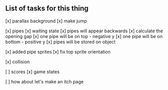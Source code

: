 ## List of tasks for this thing

[x] parallax background
[x] make jump

[x] pipes
[x] waiting state
[x] pipes will appear backwards
[x] calculate the opening gap
[x] one pipe will be on top - negative y
[x] one pipe will be on bottom - positive y
[x] pipes will be stored on object

[x] added pipe sprites
[x] fix top sprite orientation

[x] collision

[ ] scores
[x] game states

[ ] how about let's make an itch page
